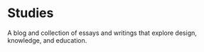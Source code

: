 # Studies
A blog and collection of essays and writings that explore design, knowledge, and education.
